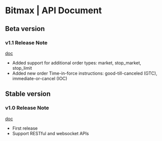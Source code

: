 Bitmax | API Document
==============================================

Beta version
----------------------------------------------

### v1.1 Release Note

[doc](bitmax-api-doc-v1.1.md)

* Added support for additional order types: market, stop_market, stop_limit
* Added new order Time-in-force instructions: good-till-canceled (GTC), immediate-or-cancel (IOC)


Stable version
----------------------------------------------

### v1.0 Release Note

[doc](bitmax-api-doc-v1.0.md)

* First release
* Support RESTful and websocket APIs
